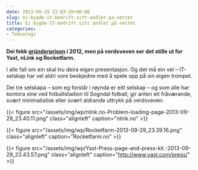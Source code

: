 ```yaml
---
date: 2013-09-29 22:03:26+00:00
slug: ei-bygde-it-bedrift-sitt-andlet-pa-nettet
title: Ei bygde-IT-bedrift sitt andlet på nettet
categories:
- Teknologi
---
```


**Dei fekk [gründerprisen](http://helenorge.nho.no/sognogfjordane/article.php?articleID=14702&categoryID=13) i 2012, men på verdsveven ser det stille ut for Yast, nLink og Rocketfarm.**

I alle fall om ein skal tru deira eigen presentasjon. Og det må ein vel – IT-selskap har vel aldri vore beskjedne med å spele opp på sin eigen trompet.

<!--more-->

Dei tre selskapa – som eg forstår i røynda er eitt selskap – og som alle har kontora sine ved fotballstadion til Sogndal fotball, gir anten eit fråværande, svært minimalistisk eller svært aldrande uttrykk på verdsveven:

{{< figure src="/assets/img/wp/nlink.no-Problem-loading-page-2013-09-29_23.40.11.png" class="alignleft" caption="nlink.no" >}}

{{< figure src="/assets/img/wp/Rocketfarm-2013-09-29_23.39.16.png" class="alignleft" caption="Rocketfarm.no" >}}

{{< figure src="/assets/img/wp/Yast-Press-page-and-press-kit.-2013-09-29_23.43.57.png" class="alignleft" caption="http://www.yast.com/press/" >}}


